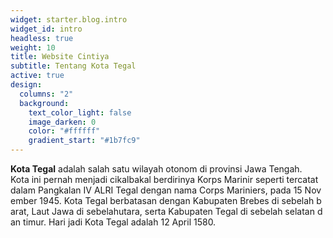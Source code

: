 ```yaml
---
widget: starter.blog.intro
widget_id: intro
headless: true
weight: 10
title: Website Cintiya
subtitle: Tentang Kota Tegal
active: true
design:
  columns: "2"
  background:
    text_color_light: false
    image_darken: 0
    color: "#ffffff"
    gradient_start: "#1b7fc9"
---
```

**Kota Tegal** adalah salah satu wilayah otonom di provinsi Jawa Tengah. Kota ini pernah menjadi cikalbakal berdirinya Korps Marinir seperti tercatat dalam Pangkalan IV ALRI Tegal dengan nama Corps Mariniers, pada 15 November 1945. Kota Tegal berbatasan dengan Kabupaten Brebes di sebelah barat, Laut Jawa di sebelahutara, serta Kabupaten Tegal di sebelah selatan dan timur. Hari jadi Kota Tegal adalah 12 April 1580.